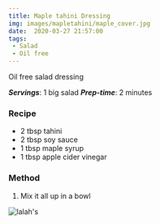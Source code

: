 ```yaml
---
title: Maple tahini Dressing
img: images/mapletahini/maple_cover.jpg
date:  2020-03-27 21:57:00
tags:
 - Salad
 - Oil free
---
```


Oil free salad dressing

***Servings***: 1 big salad
***Prep-time***: 2 minutes

### Recipe
- 2 tbsp tahini
- 2 tbsp soy sauce
- 1 tbsp maple syrup
- 1 tbsp apple cider vinegar

### Method

1. Mix it all up in a bowl

![lalah's](/images/lalas.jpg)

